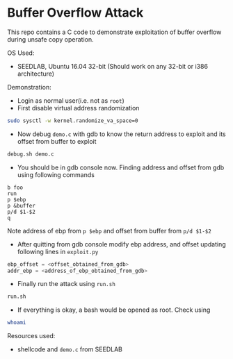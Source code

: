 # Buffer Overflow Attack
This repo contains a C code to demonstrate exploitation of buffer overflow during unsafe copy operation.

OS Used:
- SEEDLAB, Ubuntu 16.04 32-bit (Should work on any 32-bit or i386 architecture)

Demonstration:
- Login as normal user(i.e. not as `root`)
- First disable virtual address randomization 
```bash
sudo sysctl -w kernel.randomize_va_space=0
```
- Now debug `demo.c` with gdb to know the return address to exploit and its offset from buffer to exploit
```bash
debug.sh demo.c
```
- You should be in gdb console now. Finding address and offset from gdb using following commands
```gdb
b foo
run
p $ebp
p &buffer
p/d $1-$2
q
```
   Note address of ebp from `p $ebp` and offset from buffer from `p/d $1-$2`

- After quitting from gdb console modify ebp address, and offset updating following lines in `exploit.py` 
```python
ebp_offset = <offset_obtained_from_gdb>
addr_ebp = <address_of_ebp_obtained_from_gdb>
```
- Finally run the attack using `run.sh`
```bash
run.sh
```
- If everything is okay, a bash would be opened as root. Check using
```bash
whoami
```  
  
Resources used:
- shellcode and `demo.c` from SEEDLAB
